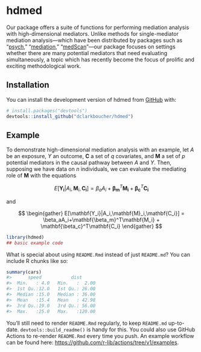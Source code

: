 
<!-- README.md is generated from README.Rmd. Please edit that file -->

# hdmed

<!-- badges: start -->
<!-- badges: end -->

Our package offers a suite of functions for performing mediation
analysis with high-dimensional mediators. Unlike methods for
single-mediator mediation analysis—which have been distributed by
packages such as “[psych](https://CRAN.R-project.org/package=psych),”
“[mediation](https://CRAN.R-project.org/package=mediation),”
“[medScan](https://CRAN.R-project.org/package=medScan)”—our package
focuses on settings whether there are many potential mediators that need
evaluating simultaneously, a topic which has recently become the focus
of prolific and exciting methodological work.

## Installation

You can install the development version of hdmed from
[GitHub](https://github.com/) with:

``` r
# install.packages("devtools")
devtools::install_github("dclarkboucher/hdmed")
```

## Example

To demonstrate high-dimensional mediation analysis with an example, let
$A$ be an exposure, $Y$ an outcome, $\mathbf{C}$ a set of $q$
covariates, and $\mathbf{M}$ a set of $p$ potential mediators in the
causal pathway between $A$ and $Y$. Then, supposing we have data on $n$
individuals, we can evaluate the mediating role of $\mathbf{M}$ with the
equations

$$
\begin{equation}
E[\mathbf{Y_i}|A_i,\mathbf{M}_i,\mathbf{C_i}] = \beta_aA_i+\mathbf{\beta_m}^T\mathbf{M_i} + \mathbf{\beta_c}^T\mathbf{C_i} 
\end{equation}
$$

and

$$
\begin{gather}
E[\mathbf{Y_i}|A_i,\mathbf{M}_i,\mathbf{C_i}] = \beta_aA_i+\mathbf{\beta_m}^T\mathbf{M_i} + \mathbf{\beta_c}^T\mathbf{C_i} 
\end{gather}
$$

``` r
library(hdmed)
## basic example code
```

What is special about using `README.Rmd` instead of just `README.md`?
You can include R chunks like so:

``` r
summary(cars)
#>      speed           dist       
#>  Min.   : 4.0   Min.   :  2.00  
#>  1st Qu.:12.0   1st Qu.: 26.00  
#>  Median :15.0   Median : 36.00  
#>  Mean   :15.4   Mean   : 42.98  
#>  3rd Qu.:19.0   3rd Qu.: 56.00  
#>  Max.   :25.0   Max.   :120.00
```

You’ll still need to render `README.Rmd` regularly, to keep `README.md`
up-to-date. `devtools::build_readme()` is handy for this. You could also
use GitHub Actions to re-render `README.Rmd` every time you push. An
example workflow can be found here:
<https://github.com/r-lib/actions/tree/v1/examples>.
